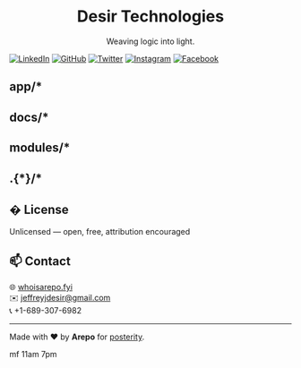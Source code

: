 <h1 align="center">Desir Technologies</h1>

<p align="center">Weaving logic into light.</p>

[![LinkedIn](https://img.shields.io/badge/LinkedIn-0077B5?logo=linkedin&logoColor=white)](https://linkedin.com/in/desirtechnology)
[![GitHub](https://img.shields.io/badge/GitHub-181717?logo=github&logoColor=white)](https://github.com/desirtechnology)
[![Twitter](https://img.shields.io/badge/Twitter-1DA1F2?logo=twitter&logoColor=white)](https://twitter.com/desirtechnology)
[![Instagram](https://img.shields.io/badge/Instagram-E4405F?logo=instagram&logoColor=white)](https://instagram.com/desirtechnology)
[![Facebook](https://img.shields.io/badge/Facebook-4267B2?logo=facebook&logoColor=white)](https://facebook.com/desirtechnology)

## app/\*

## docs/\*

## modules/\*

## .{\*}/\*

## � License

Unlicensed — open, free, attribution encouraged

## 📫 Contact

🌐 [whoisarepo.fyi](https://whoisarepo.fyi)  
✉️ jeffreyjdesir@gmail.com  
📞 +1-689-307-6982

---

<p align="center">

Made with ❤️ by **Arepo** for [posterity](https://whoisarepo.fyi).

</p>
mf 11am 7pm
